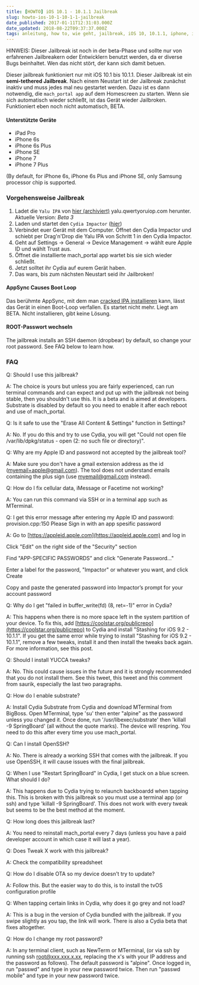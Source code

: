 ```yaml
---
title: [HOWTO] iOS 10.1 - 10.1.1 Jailbreak
slug: howto-ios-10-1-10-1-1-jailbreak
date_published: 2017-01-11T12:31:03.000Z
date_updated: 2018-08-22T09:37:37.000Z
tags: anleitung, how to, wie geht, jailbreak, iOS 10, 10.1.1, iphone, ipad, hwoto, 10.1, howto
---
```


HINWEIS: Dieser Jailbreak ist noch in der beta-Phase und sollte nur von erfahrenen Jailbreakern oder Entwicklern benutzt werden, da er diverse Bugs beinhaltet. Wen das nicht stört, der kann sich damit betuen.

Dieser jailbreak funktioniert nur mit iOS 10.1 bis 10.1.1. Dieser Jailbreak ist ein **semi-tethered Jailbreak**. Nach einem Neustart ist der Jailbreak zunächst inaktiv und muss jedes mal neu gestartet werden. Dazu ist es dann notwendig, die `mach_portal app` auf dem Homescreen zu starten. Wenn sie sich automatisch wieder schließt, ist das Gerät wieder Jailbroken. Funktioniert eben noch nicht automatisch, BETA.

#### Unterstützte Geräte

- iPad Pro
- iPhone 6s
- iPhone 6s Plus
- iPhone SE
- iPhone 7
- iPhone 7 Plus

(By default, for iPhone 6s, iPhone 6s Plus and iPhone SE, only Samsung processor chip is supported.

### Vorgehensweise Jailbreak

1. Ladet die `Yalu IPA` von [hier (archiviert)](http://web.archive.org/web/20161228040945/https://yalu.qwertyoruiop.com/) yalu.qwertyoruiop.com herunter. Aktuelle Version: *Beta 3*
2. Laden und startet den `Cydia Impactor` ([hier](http://www.cydiaimpactor.com/))
3. Verbindet euer Gerät mit dem Computer. Öffnet den Cydia Impactor und schiebt per Drag'n'Drop die Yalu IPA von Schritt 1 in den Cydia Impactor.
4. Geht auf Settings -> General -> Device Management -> wählt eure Apple ID und wählt Trust aus.
5. Öffnet die installierte mach_portal app wartet bis sie sich wieder schließt.
6. Jetzt solltet ihr Cydia auf eurem Gerät haben.
7. Das wars, bis zum nächsten Neustart seid ihr Jailbroken!

#### AppSync Causes Boot Loop

Das berühmte AppSync, mit dem man [cracked IPA installieren](__GHOST_URL__/howto-cracked-ipa-gecrackte-apps-unter-ios-9-2/) kann, lässt das Gerät in einen Boot-Loop verfallen. Es startet nicht mehr. Liegt am BETA. Nicht installieren, gibt keine Lösung.

#### ROOT-Passwort wechseln

The jailbreak installs an SSH daemon (dropbear) by default, so change your root password. See FAQ below to learn how.

### FAQ

Q: Should I use this jailbreak?

A: The choice is yours but unless you are fairly experienced, can run terminal commands and can expect and put up with the jailbreak not being stable, then you shouldn't use this. It is a beta and is aimed at developers. Substrate is disabled by default so you need to enable it after each reboot and use of mach_portal.

Q: Is it safe to use the "Erase All Content & Settings" function in Settings?

A: No. If you do this and try to use Cydia, you will get "Could not open file /var/lib/dpkg/status - open (2: no such file or directory)".

Q: Why are my Apple ID and password not accepted by the jailbreak tool?

A: Make sure you don't have a gmail extension address as the id ([myemail+apple@gmail.com](mailto:myemail+apple@gmail.com)). The tool does not understand emails containing the plus sign (use [myemail@gmail.com](mailto:myemail@gmail.com) instead).

Q: How do I fix cellular data, iMessage or Facetime not working?

A: You can run this command via SSH or in a terminal app such as MTerminal.

Q: I get this error message after entering my Apple ID and password: provision.cpp:150 Please Sign in with an app spesific password

A: Go to [https://appleid.apple.com](https://appleid.apple.com) and log in

Click "Edit" on the right side of the "Security" section

Find "APP-SPECIFIC PASSWORDS” and click "Generate Password…"

Enter a label for the password, "Impactor" or whatever you want, and click Create

Copy and paste the generated password into Impactor’s prompt for your account password

Q: Why do I get "failed in buffer_write(fd) (8, ret=-1)" error in Cydia?

A: This happens when there is no more space left in the system partition of your device. To fix this, add [https://coolstar.org/publicrepo](https://coolstar.org/publicrepo) to Cydia and install "Stashing for iOS 9.2 - 10.1.1". If you get the same error while trying to install "Stashing for iOS 9.2 - 10.1.1", remove a few tweaks, install it and then install the tweaks back again. For more information, see this post.

Q: Should I install YUCCA tweaks?

A: No. This could cause issues in the future and it is strongly recommended that you do not install them. See this tweet, this tweet and this comment from saurik, especially the last two paragraphs.

Q: How do I enable substrate?

A: Install Cydia Substrate from Cydia and download MTerminal from BigBoss. Open MTerminal, type 'su' then enter "alpine" as the password unless you changed it. Once done, run '/usr/libexec/substrate' then 'killall -9 SpringBoard' (all without the quote marks). The device will respring. You need to do this after every time you use mach_portal.

Q: Can I install OpenSSH?

A: No. There is already a working SSH that comes with the jailbreak. If you use OpenSSH, it will cause issues with the final jailbreak.

Q: When I use "Restart SpringBoard" in Cydia, I get stuck on a blue screen. What should I do?

A: This happens due to Cydia trying to relaunch backboardd when tapping this. This is broken with this jailbreak so you must use a terminal app (or ssh) and type 'killall -9 SpringBoard'. This does not work with every tweak but seems to be the best method at the moment.

Q: How long does this jailbreak last?

A: You need to reinstall mach_portal every 7 days (unless you have a paid developer account in which case it will last a year).

Q: Does Tweak X work with this jailbreak?

A: Check the compatibility spreadsheet

Q: How do I disable OTA so my device doesn't try to update?

A: Follow this. But the easier way to do this, is to install the tvOS configuration profile

Q: When tapping certain links in Cydia, why does it go grey and not load?

A: This is a bug in the version of Cydia bundled with the jailbreak. If you swipe slightly as you tap, the link will work. There is also a Cydia beta that fixes altogether.

Q: How do I change my root password?

A: In any terminal client, such as NewTerm or MTerminal, (or via ssh by running ssh root@xxx.xxx.x.xx, replacing the x's with your IP address and the password as follows). The default password is "alpine". Once logged in, run "passwd" and type in your new password twice. Then run "passwd mobile" and type in your new password twice.
